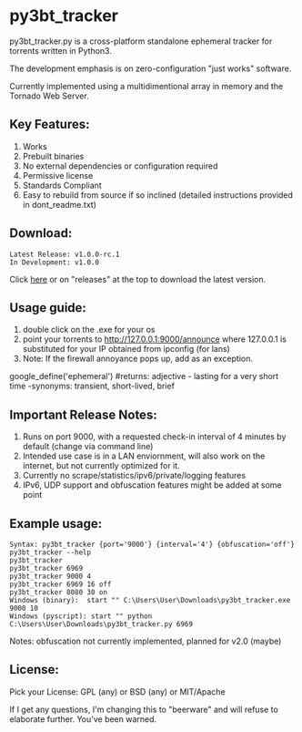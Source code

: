# py3bt_tracker

py3bt_tracker.py is a cross-platform standalone ephemeral tracker for torrents written in Python3.

The development emphasis is on zero-configuration "just works" software.

Currently implemented using a multidimentional array in memory and the Tornado Web Server.

## Key Features:

1. Works
2. Prebuilt binaries
3. No external dependencies or configuration required
4. Permissive license
5. Standards Compliant
6. Easy to rebuild from source if so inclined (detailed instructions provided in dont_readme.txt)

## Download:

```
Latest Release: v1.0.0-rc.1
In Development: v1.0.0
```
Click [here](https://github.com/gdiaz384/py3bt_tracker/releases) or on "releases" at the top to download the latest version.

## Usage guide:

1. double click on the .exe for your os
2. point your torrents to http://127.0.0.1:9000/announce where 127.0.0.1 is substituted for your IP obtained from ipconfig (for lans)
3. Note: If the firewall annoyance pops up, add as an exception.

google_define('ephemeral') #returns: adjective - lasting for a very short time -synonyms: transient, short-lived, brief

## Important Release Notes:

1. Runs on port 9000, with a requested check-in interval of 4 minutes by default (change via command line)
2. Intended use case is in a LAN enviornment, will also work on the internet, but not currently optimized for it.
3. Currently no scrape/statistics/ipv6/private/logging features
4. IPv6, UDP support and obfuscation features might be added at some point


## Example usage:
```
Syntax: py3bt_tracker {port='9000'} {interval='4'} {obfuscation='off'}
py3bt_tracker --help
py3bt_tracker
py3bt_tracker 6969
py3bt_tracker 9000 4
py3bt_tracker 6969 16 off
py3bt_tracker 8080 30 on
Windows (binary):  start "" C:\Users\User\Downloads\py3bt_tracker.exe 9000 10
Windows (pyscript): start "" python C:\Users\User\Downloads\py3bt_tracker.py 6969
```

Notes: obfuscation not currently implemented, planned for v2.0 (maybe)

## License:
Pick your License: GPL (any) or BSD (any) or MIT/Apache

If I get any questions, I'm changing this to "beerware" and will refuse to elaborate further. You've been warned.
